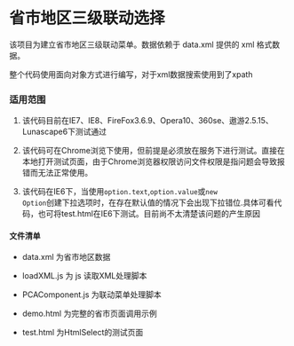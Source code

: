# 省市地区三级联动选择

该项目为建立省市地区三级联动菜单。数据依赖于 data.xml 提供的 xml 格式数据。

整个代码使用面向对象方式进行编写，对于xml数据搜索使用到了xpath

### 适用范围
1. 该代码目前在IE7、IE8、FireFox3.6.9、Opera10、360se、遨游2.5.15、Lunascape6下测试通过

2. 该代码可在Chrome浏览下使用，但前提是必须放在服务下进行测试。直接在本地打开测试页面，由于Chrome浏览器权限访问文件权限是指问题会导致报错而无法正常使用。

3. 该代码在IE6下，当使用<code>option.text</code>,<code>option.value</code>或<code>new Option</code>创建下拉选项时，在存在默认值的情况下会出现下拉错位.具体可看代码，也可将test.html在IE6下测试。目前尚不太清楚该问题的产生原因


#### 文件清单
- data.xml 为省市地区数据

- loadXML.js 为 js 读取XML处理脚本

- PCAComponent.js 为联动菜单处理脚本

- demo.html 为完整的省市页面调用示例

- test.html 为HtmlSelect的测试页面